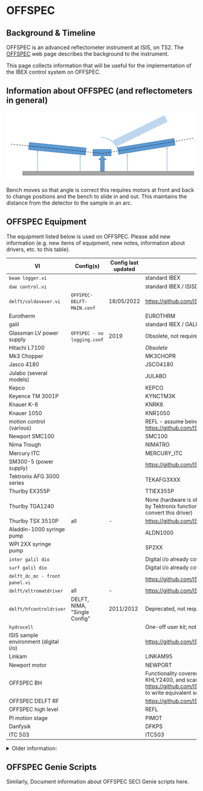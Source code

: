 # OFFSPEC

## Background & Timeline ##
OFFSPEC is an advanced reflectometer instrument at ISIS, on TS2. The [OFFSPEC](https://www.isis.stfc.ac.uk/Pages/OFFSPEC.aspx) web page describes the background to the instrument.

This page collects information that will be useful for the implementation of the IBEX control system on OFFSPEC.

## Information about OFFSPEC (and reflectometers in general) ##

![Offspec bench setup](OffSpec.png)

Bench moves so that angle is correct this requires motors at front and back to change positions and the bench to slide in and out. This maintains the distance from the detector to the sample in an arc.

## OFFSPEC Equipment ##
The equipment listed below is used on OFFSPEC. Please add new information (e.g. new items of equipment, new notes, information about drivers, etc. to this table).


| VI                                   | Config(s) | Config last updated | IBEX equivalent |
|--------------------------------------| --- | --- | --- |
| `beam logger.vi`                     | | | standard IBEX |
| `dae control.vi`                     | | | standard IBEX / ISISDAE |
| `delft/coldasever.vi`                | `OFFSPEC-DELFT-MAIN.conf` | 18/05/2022 | https://github.com/ISISComputingGroup/IBEX/issues/7437 |
| Eurotherm                            |  |  | EUROTHRM |
| galil                             |  |  | standard IBEX / GALIL |
| Glassman LV power supply             | `OFFSPEC - no logging.conf` | 2019 | Obsolete, not required |
| Hitachi L7100                        |  |  | *Obsolete* |
| Mk3 Chopper                          |  |  | MK3CHOPR |
| Jasco 4180                           |  |  | JSCO4180 |
| Julabo (several models)              |  |  | JULABO |
| Kepco                                |  |  | KEPCO |
| Keyence TM 3001P                     |  |  | KYNCTM3K |
| Knauer K-6                           |  |  | KNRK6 |
| Knauer 1050                          |  |  | KNR1050 |
| motion control (various)             |  |  | REFL - assume being handled in https://github.com/ISISComputingGroup/IBEX/issues/6245 |
| Newport SMC100                       |  |  | SMC100 |
| Nima Trough                          |  |  | NIMATRO |
| Mercury ITC                          |  |  | MERCURY_ITC |
| SM300-5 (power supply)               |  |  | https://github.com/ISISComputingGroup/IBEX/issues/4461 |
| Tektronix AFG 3000 series            |  |  | TEKAFG3XXX |
| Thurlby EX355P                       |  |  | TTIEX355P |
| Thurlby TGA1240                      |  |  | None (hardware is obsolete; functionality to be replaced by Tektronix function generators - we should not need to convert this driver) |
| Thurlby TSX 3510P                    | all | - | https://github.com/ISISComputingGroup/IBEX/issues/7434 |
| Aladdin-1000 syringe pump            |  |  | ALDN1000 |
| WPI 2XX syringe pump                 |  |  | SP2XX |
| `inter galil dio`                     |  |  | Digital i/o already covered in GALIL ioc |
| `surf galil dio`                      |  |  | Digital i/o already covered in GALIL ioc |
| `delft_dc_mc - front panel.vi`       |  |  | https://github.com/ISISComputingGroup/IBEX/issues/7492 |
| `delft/eltromatdriver`               | all | - | https://github.com/ISISComputingGroup/IBEX/issues/7494 |
| `delft/hfcontroldriver`              | DELFT, NIMA, "Single Config" | 2011/2012 | Deprecated, not required |
| `hydrocell`                            |  |  | One-off user kit; not required |
| ISIS sample environment (digital i/o) |  |  | https://github.com/ISISComputingGroup/IBEX/issues/7436 |
| Linkam                               |  |  | LINKAM95 |
| Newport motor                        |  |  | NEWPORT |
| OFFSPEC BH                           |  |  | Functionality covered in IBEX by a combination of KEPCO, KHLY2400, and scans library. https://github.com/ISISComputingGroup/IBEX/issues/7435 to write equivalent scans script to existing VI |
| OFFSPEC DELFT RF                     |  |  | https://github.com/ISISComputingGroup/IBEX/issues/7493 |
| OFFSPEC high level                   |  |  | REFL |
| PI motion stage                      |  |  | PIMOT |
| Danfysik                             |  |  | DFKPS |
| ITC 503                              |  |  | ITC503 |

<details>
  <summary>Older information:</summary>

Manufacturer | Model | Type | Connection | Driver | Notes |
------------ | ------------- | ------------- | ------------- | ------------- | -------------------------------------------
ISIS | DAE 2 | Detector Electronics | Ethernet | | [see DAE note](#note-dae)
ISIS | Mk3 | Chopper | N/A |     | [see Chopper note](#note-chopper)
GALIL | [DMC2280](http://www.galilmc.com/products/dmc-22x0.php) | Motion Controller | Ethernet | [EPICS](http://www.aps.anl.gov/epics/modules/manufacturer.php#Galil%20Motion%20Control) | | 
??? |  | 4-blade jaws |  |  | [see Jaws note](#note-jaws)
ISIS | ??? | ISIS Vacuum System |  |  |[see Vacuum System note](#note-vacuum)
Pfeiffer | TPG300 | Vacuum Gauge | RS-232 | EPICS | [see Vacuum System note](#note-vacuum)
Eurotherm | Temperature Controller | All models at ISIS | RS-232 | [EPICS](http://www.aps.anl.gov/epics/modules/manufacturer.php#Eurotherm) | [see Eurotherm  note](#note-eurotherm)
Julabo | FL1703 | Re-circulating Cooler | RS-232 | | [see Julabo note](#note-julabo)
Julabo | FL300 | Re-circulating Cooler | RS-232 | | [see Julabo note](#note-julabo)
Julabo | FP-50 | Water Bath | RS-232 | | [see Julabo note](#note-julabo)
Julabo | FP-52 | Water Bath | RS-232 | | [see Julabo note](#note-julabo)
Keithley | 2400 | Source Meter | RS-232 | | [see Keithley note](#note-keithley)
[Knauer](http://www.knauer.net/) | K6 | Electric valve drive | RS232 |  |[see Knauer note](#note-knauer)
[Knauer](http://www.knauer.net/) | 1050 | HPLC pump | ??? | | [see Knauer HPLC note](#note-knauerHPLC)
~Hitachi~ | ~L-7100~ | ~HPLC pump~ | ??? | | [see Hitachi note](#note-hitachi)
[Jasco](https://jascoinc.com/products/chromatography/)| PU-4180 | HPLC pump| ??? | | [see JASCO HPLC note](#note-jasco-hplc-pump)
Nima Trough | ??? | Trough | ??? | | [see Nima Trough note](#note-nima-trough)
[KEPCO](http://www.kepcopower.com/bop.htm) | BOP 100-10MG | Bi-Polar Power Supply | RS232 | #187 |[see Kepco note](#note-kepco)
[KEPCO](http://www.kepcopower.com/bop.htm) | BIT 4886 | I/F card | GPIB, RS-232 |  |[see Kepco note](#note-kepco)
[KEPCO](http://www.kepcopower.com/bop.htm) | BOP 50-2M-4886 | Bi-Polar Power Supply | RS232 | |[see Kepco note](#note-kepco)
Delta-Elektronika | SM300-5 | PSU | ??? | | [see Delta Elektronika note](#note-delta-elektronika)
Thurlby | EX355P | PSU | ??? | | [see Thurlby note](#note-thurlby)
Thurlby | TGA1240 | Arbitrary Waveform Generator | ??? | | [see Thurlby note](#note-thurlby)
Thurlby | TSX3510P | PSU | ??? | | [see Thurlby note](#note-thurlby)
Oxford Instruments | Mercury | Temperature Controller | RS-232 | | [see Oxford Instruments note](#note-oxford-instruments)
Oxford Instruments | ITC503 | Cryogenic System |   |  | [see Oxford Instruments note](#note-oxford-instruments)
Tektronix | AFG 3021B | Function Generator | Ethernet | #237 |[see Tektronix note](#note-tektronix)
[Linkam](http://www.linkam.co.uk/) | T95 |  | RS232 |  |[see Linkam note](#note-linkam)
Watson Marlow | 323 | Peristaltic Pump | ??? | | [see Peristaltic Pumps note](#note-peristaltic-pumps)
WPI | Aladdin-1000 | Syringe Pump | ??? | | [see Syringe Pumps note](#note-syringe-pumps)
WPI | SP2xx | Syringe Pump | ??? | | [see Syringe Pumps note](#note-syringe-pumps)

{#note-dae}
##### Note: DAE #####
See multi-detector and single-detector below.

{#note-chopper}
##### Note: Choppers #####
OFFSPEC has a Mk3 chopper.<br>

{#note-jaws}
##### Note: Jaws #####
Provide information about OFFSPEC jaws.

{#note-vacuum}
##### Note: Vacuum System #####
TPG300 support is implemented via [#216](https://github.com/ISISComputingGroup/IBEX/issues/216) and [#2063](https://github.com/ISISComputingGroup/IBEX/issues/2063)

{#note-eurotherm}
##### Note: Eurotherm #####
[Eurotherms](http://www.facilities.rl.ac.uk/isis/computing/ICPdiscussions/OFFSPEC/OFFSPEC_Eurotherms.jpg) are used to control temperature Orange Cryostat, CCR and Furnace devices.

<a name="noteJulabo"></a>
##### Note: Julabo #####
OFFSPEC uses Julabo water baths & re-circulating coolers
1. [Julabo FL1703](https://www.julabo.com/en/products/recirculating-coolers/fl1703-recirculating-cooler)
1. [Julabo FL300](https://www.julabo.com/en/products/recirculating-coolers/fl300-recirculating-cooler)
1. Julabo Water Bath (which models?)

##### Note: KEPCO #####
1. [Kepco BOP 100-10MG PSU](http://www.kepcopower.com/bophimod.htm).<br>  See also [#3005](https://github.com/ISISComputingGroup/IBEX/issues/3005)
1. [Kepco BIT 4886](http://www.kepcopower.com/bit.htm) is an interface card for Kepco bi-polar ([BOP](http://www.kepcopower.com/bop.htm)) power supplies.
1. [KEPCO BOP 50-2M-4886 PSU](http://www.kepcopower.com/bophimod.htm).<br>  See also [#188](https://github.com/ISISComputingGroup/IBEX/issues/188) & [#200](https://github.com/ISISComputingGroup/IBEX/issues/200)

{#note-keithley}
##### Note: Keithley #####
1. [Keithley 2400 Series Source Meter](https://uk.tek.com/keithley-source-measure-units/keithley-smu-2400-series-sourcemeter).<br>
See also tickets [#1826](https://github.com/ISISComputingGroup/IBEX/issues/1826), [#2695](https://github.com/ISISComputingGroup/IBEX/issues/2695), [#2801](https://github.com/ISISComputingGroup/IBEX/issues/2801) and [#3176](https://github.com/ISISComputingGroup/IBEX/issues/3176).

##### Note: Hitachi #####
Hitachi L-7100 HPLC pump (no longer supported at ISIS).  ~Can't find L-7100 on [Hitachi web-site](http://www.hitachi-hightech.com/global/about/corporate/group/hhs (may be obsolete).  Check existing SECI VI for logic and manual.~

{#note-jasco-hplc-pump}
##### Note: JASCO HPLC Pump #####
[JASCO HPLC pump](https://jascoinc.com/products/chromatography/hplc/modules/hplc-pumps/) is a new (for ISIS) model of HPLC pump.
   * See `C:\LabVIEW Modules\Drivers\Jasco PU-4180 HPLC Pump\Documentation` for documentation.
   * See also [#3743](https://github.com/ISISComputingGroup/IBEX/issues/3743) & [#3923](https://github.com/ISISComputingGroup/IBEX/issues/3923)

{#note-knauer}
##### Note: Knauer #####
1. Knauer K-6 Electric Valve Drive.  [Knauer web site](https://www.knauer.net)<br>
   * K-6 model appears to have been superseded.  Check existing SECI VI for logic and manual.
   * Support now implemented (28-03-2019).  See [#3781](https://github.com/ISISComputingGroup/IBEX/issues/3781).

{#note-knauerHPLC}
##### Note: Knauer HPLC #####
Knauer HPLC 1050 [Knauer HPLC 1050 is discontinued.](https://www.knauer.net/en/discontinued-smartline-pump-1050-successor-azura-p-61l/p14161).  Check existing SECI VI for logic and manual.
   1. Support now implemented (04-01-2019).  See [#3262](https://github.com/ISISComputingGroup/IBEX/issues/3262).

{#note-nima-trough}
##### Note: Nima Trough #####
Nima Trough: SECI used a manufacturer supplied VI.  We may need to do the same in IBEX (via lvDCOM).<br>
   * **Note:** NIMA Technologies Ltd now seems to be part of [Biolin Scientific](https://www.biolinscientific.com/ksvnima).<br>
   * The NIMA trough is used regularly on SURF.  The manufacturer supplied VI is used to view graphs showing information about thin films.
   * The manufacturer has made additional software available for download.  A copy of this software is located in `\\isis\shares\ISIS_Experiment_Controls\NIMA Trough\Nima_TR8.1.zip`.
   * Support now implemented (25-05-2019).  See [#3783](https://github.com/ISISComputingGroup/IBEX/issues/3783)

{#note-delta-elektronika}
##### Note: Delta-Elektronika #####
1. Delta-Elektronika SM300-5 is a DC power supply.  It is listed on page for [Delta-Elektronika SM1500 series](http://www.delta-elektronika.nl/en/products/dc-power-supplies-1500w-sm1500-series.html) products.

{#note-thurlby}
##### Note: Thurlby #####
[Thurlby Thandar Instruments](https://www.aimtti.com/)
1. [Thurlby Thandar Instruments EX355P PSU](https://www.aimtti.com/product-category/dc-power-supplies/aim-ex-rseries)
   * see [#155](https://github.com/ISISComputingGroup/IBEX/issues/155) and [#198]
   * IOC & OPI updated (18-07-2019).  See [#3784](https://github.com/ISISComputingGroup/IBEX/issues/3784)
(https://github.com/ISISComputingGroup/IBEX/issues/198).
1. [Thurlby TGA1240 Arbitrary Waveform Generator](https://www.aimtti.com/product-category/arbitrary-generators/aim-tga1240series)
1. [Thurlby TSX3510P DC Power Supply](https://www.aimtti.com/product-category/dc-power-supplies/aim-tsxseries)

{#note-oxford-instruments}
##### Note: Oxford Instruments #####
1. Support for OI ITC503 created as part of [#2593](https://github.com/ISISComputingGroup/IBEX/issues/2593)
1. Support for Mercury Temperature Controller was created as part of [#2840](https://github.com/ISISComputingGroup/IBEX/issues/2840)

{#note-linkam}
##### Note: Linkam #####
There are VIs for this.<br>
See also [Linkam T95 controller](http://www.linkam.co.uk/t95-system-controllers/) and tickets [#1106](https://github.com/ISISComputingGroup/IBEX/issues/1106), [#1496](https://github.com/ISISComputingGroup/IBEX/issues/1496), [#1509](https://github.com/ISISComputingGroup/IBEX/issues/1509).

{#note-peristaltic-pumps}
##### Note: Peristaltic Pumps #####
1. [Watson Marlow 323 Peristaltic Pump](http://www.watson-marlow.com/gb-en/range/watson-marlow/300-tube-pumps/323d/)
   * Support now implemented (14-08-2019).  See [#3786](https://github.com/ISISComputingGroup/IBEX/issues/3786)

{#note-syringe-pumps}
##### Note: Syringe Pumps #####
1. [WPI Aladdin-1000 Syringe Pump](https://www.wpi-europe.com/products/pumps--microinjection/laboratory-syringe-pumps/al1000-220.aspx)
   * Support now implemented (20-06-2019).  See [#3787](https://github.com/ISISComputingGroup/IBEX/issues/3787)
1. [WPI SP2xx Syringe Pump](https://www.wpi-europe.com/products/pumps--microinjection/laboratory-syringe-pumps.aspx) - check specific model.
   * Support now implemented (05-07-2018).  See [#3261](https://github.com/ISISComputingGroup/IBEX/issues/3261)

{#note-tektronix}
##### Note: Tektronix #####
1. Tektronix Function Generator: [AFG 3021B](https://www.tek.com/datasheet/afg3000-series)
   * See also [#237](https://github.com/ISISComputingGroup/IBEX/issues/237)

##### Note: ISIS Environment Monitor #####
1. The ISIS Environment Monitor is a device to monitor various environmental properties (temperature, pressure, humidity, etc).  There is an existing list of commands and a VI to work from.

## OFFSPEC Notes ##
OFFSPEC has the following specialist panels/systems:
1. OFFSPEC High Level
1. OFFSPEC Delft System
1. OFFSPEC ISIS Sample Environment
1. OFFSPEC Linkam
   * [see Linkam note](#noteLinkam)
1. OFFSPEC Newport Piezo Stage
1. OFFSPEC BH (KEPCO 100-10MG & Keithley 2400)
   * [see Kepco note](#noteKepco) & [see Keithley note](#noteKeithley)
1. OFFSPEC Delft RF
1. OFFSPEC PI Motion Stage
1. POLREF Danfysik
1. SURF Galil DIO
1. INTER Galil DIO

OFFSPEC has the following devices under motion control:
1. benches
1. coarse jaws
1. FOMs (Frame Overlap Mirror)
1. jaws
1. laser gimbal
1. OFFSPEC Analyser
1. point detector
1. Polarizer
1. reflectometer sample stack

</details>

## OFFSPEC Genie Scripts ##
Similarly, Document information about OFFSPEC SECI Genie scripts here.


